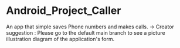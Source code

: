 # Android_Project_Caller
An app that simple saves Phone numbers and makes calls.
-> Creator suggestion : Please go to the default main branch to see a picture illustration diagram of the application's form.
